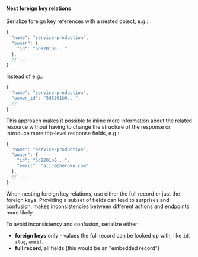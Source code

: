#### Nest foreign key relations

Serialize foreign key references with a nested object, e.g.:

```javascript
{
  "name": "service-production",
  "owner": {
    "id": "5d8201b0..."
  },
  // ...
}
```

Instead of e.g.:

```javascript
{
  "name": "service-production",
  "owner_id": "5d8201b0...",
  // ...
}
```

This approach makes it possible to inline more information about the
related resource without having to change the structure of the response
or introduce more top-level response fields, e.g.:

```javascript
{
  "name": "service-production",
  "owner": {
    "id": "5d8201b0...",
    "email": "alice@heroku.com"
  },
  // ...
}
```

When nesting foreign key relations, use either the full record or just the foreign keys. Providing a subset of fields can lead to surprises and confusion, makes inconsistencies between different actions and endpoints more likely.

To avoid inconsistency and confusion, serialize either:
- **foreign keys** only - values the full record can be looked up with, like `id`, `slug`, `email`.
- **full record**, all fields (this would be an "embedded record")
